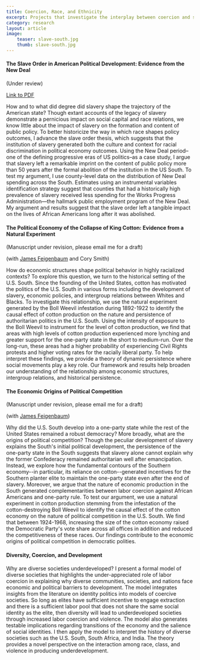 ```yaml
---
title: Coercion, Race, and Ethnicity
excerpt: Projects that investigate the interplay between coercion and social identity in the U.S. South and elsewhere.
category: research
layout: article
image:
    teaser: slave-south.jpg
    thumb: slave-south.jpg
---
```


#### The Slave Order in American Political Development: Evidence from the New Deal
\(Under review\)

[Link to PDF]({{site.url}}/files/slave-order-v2.pdf)

How and to what did degree did slavery shape the trajectory of the American state? Though extant accounts of the legacy of slavery demonstrate a pernicious impact on social capital and race relations, we know little about the impact of slavery on the formation and content of public policy. To better historicize the way in which race shapes policy outcomes, I advance the slave order thesis, which suggests that the institution of slavery generated both the culture and context for racial discrimination in political economy outcomes. Using the New Deal period–one of the defining progressive eras of US politics–as a case study, I argue that slavery left a remarkable imprint on the content of public policy more than 50 years after the formal abolition of the institution in the US South. To test my argument, I use county-level data on the distribution of New Deal spending across the South. Estimates using an instrumental variables identification strategy suggest that counties that had a historically high prevalence of slavery received less spending for the Works Progress Administration—the hallmark public employment program of the New Deal. My argument and results suggest that the slave order left a tangible impact on the lives of African Americans long after it was abolished.

#### The Political Economy of the Collapse of King Cotton: Evidence from a Natural Experiment
\(Manuscript under revision, please email me for a draft\)

\(with [James Feigenbaum](http://jamesfeigenbaum.github.io/) and Cory Smith\)

How do economic structures shape political behavior in highly racialized contexts? To explore this question, we turn to the historical setting of the U.S. South. Since the founding of the United States, cotton has motivated the politics of the U.S. South in various forms including the development of slavery, economic policies, and intergroup relations between Whites and Blacks. To investigate this relationship, we use the natural experiment generated by the Boll Weevil infestation during 1892-1922 to identify the causal effect of cotton production on the nature and persistence of authoritarian politics in the U.S. South. Using the intensity of exposure to the Boll Weevil to instrument for the level of cotton production, we find that areas with high levels of cotton production experienced more lynching and greater support for the one-party state in the short to medium-run. Over the long-run, these areas had a higher probability of experiencing Civil Rights protests and higher voting rates for the racially liberal party. To help interpret these findings, we provide a theory of dynamic persistence where social movements play a key role. Our framework and results help broaden our understanding of the relationship among economic structures, intergroup relations, and historical persistence. 

#### The Economic Origins of Political Competition 
\(Manuscript under revision, please email me for a draft\)

\(with [James Feigenbaum](http://jamesfeigenbaum.github.io/)\)

Why did the U.S. South develop into a one-party state while the rest of the United States remained a robust democracy? More broadly, what are the origins of political competition? Though the peculiar development of slavery explains the South's initial political development, the persistence of the one-party state in the South suggests that slavery alone cannot explain why the former Confederacy remained authoritarian well after emancipation. Instead, we explore how the fundamental contours of the Southern economy--in particular, its reliance on cotton--generated incentives for the Southern planter elite to maintain the one-party state even after the end of slavery. Moreover, we argue that the nature of economic production in the South generated complementarities between labor coercion against African Americans and one-party rule. To test our argument, we use a natural experiment in cotton production stemming from the infestation of the cotton-destroying Boll Weevil to identify the causal effect of the cotton economy on the nature of political competition in the U.S. South. We find that between 1924-1968, increasing the size of the cotton economy raised the Democratic Party's vote share across all offices in addition and reduced the competitiveness of these races. Our findings contribute to the economic origins of political competition in democratic polities.

#### Diversity, Coercion, and Development

Why are diverse societies underdeveloped? I present a formal model of diverse societies that highlights the under-appreciated role of labor coercion in explaining why diverse communities, societies, and nations face economic and political barriers to development. The model integrates insights from the literature on identity politics into models of coercive societies. So long as elites have sufficient incentive to engage extraction and there is a sufficient labor pool that does not share the same social identity as the elite, then diversity will lead to underdeveloped societies through increased labor coercion and violence. The model also generates testable implications regarding transitions of the economy and the salience of social identities. I then apply the model to interpret the history of diverse societies such as the U.S. South, South Africa, and India. The theory provides a novel perspective on the interaction among race, class, and violence in producing underdevelopment.